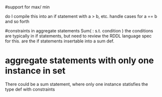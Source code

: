 #support for max/ min

do I compile this into an if statement with a > b, etc. 
handle cases for a == b and so forth


#constraints in aggregate statements 
Sum( <set def> : s.t. condition )
the conditions are typically in if statements, but need to review the RDDL language spec for this. 
are the if statements insertable into a sum def. 

# aggregate statements with only one instance in set
There could be a sum statement, where only one instance statisfies the type def with constraints
